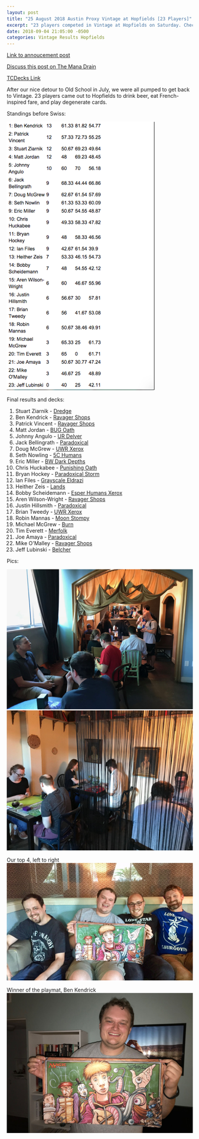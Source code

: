 ```yaml
---
layout: post
title: "25 August 2018 Austin Proxy Vintage at Hopfields [23 Players]"
excerpt: "23 players competed in Vintage at Hopfields on Saturday. Check out the results!"
date: 2018-09-04 21:05:00 -0500
categories: Vintage Results Hopfields
---
```


[Link to annoucement post](http://themanadrain.com/topic/2086/8-25-18-romancing-the-stones-austin-tx-100-proxy-vintage)

[Discuss this post on The Mana Drain](http://themanadrain.com/topic/2106/25-august-2018-romancing-the-stones-6-23-players-in-austin-tx)

[TCDecks Link](http://www.tcdecks.net/deck.php?id=28381)

After our nice detour to Old School in July, we were all pumped to get back to Vintage. 23 players came out to Hopfields to drink beer, eat French-inspired fare, and play degenerate cards.

Standings before Swiss:

![](/assets/images/2018-08-25/standings.png)

Final results and decks:

1. Stuart Ziarnik - [Dredge](/assets/images/2018-08-25/deck-1.jpg)
2. Ben Kendrick - [Ravager Shops](/assets/images/2018-08-25/deck-2.jpg)
3. Patrick Vincent - [Ravager Shops](/assets/images/2018-08-25/deck-3.jpg)
4. Matt Jordan - [BUG Oath](/assets/images/2018-08-25/deck-4.jpg)
5. Johnny Angulo - [UR Delver](/assets/images/2018-08-25/deck-5.jpg)
6. Jack Bellingrath - [Paradoxical](/assets/images/2018-08-25/deck-6.jpg)
7. Doug McGrew - [UWR Xerox](/assets/images/2018-08-25/deck-7.jpg)
8. Seth Nowling - [5C Humans](/assets/images/2018-08-25/deck-8.jpg)
9. Eric Miller - [BW Dark Depths](/assets/images/2018-08-25/deck-9.jpg)
10. Chris Huckabee - [Punishing Oath](/assets/images/2018-08-25/deck-10.jpg)
11. Bryan Hockey - [Paradoxical Storm](/assets/images/2018-08-25/deck-11.jpg)
12. Ian Files - [Grayscale Eldrazi](/assets/images/2018-08-25/deck-12.jpg)
13. Heither Zeis - [Lands](/assets/images/2018-08-25/deck-13.jpg)
14. Bobby Scheidemann - [Esper Humans Xerox](/assets/images/2018-08-25/deck-14.jpg)
15. Aren Wilson-Wright - [Ravager Shops](/assets/images/2018-08-25/deck-15.jpg)
16. Justin Hillsmith - [Paradoxical](/assets/images/2018-08-25/deck-16.jpg)
17. Brian Tweedy - [UWR Xerox](/assets/images/2018-08-25/deck-17.jpg)
18. Robin Mannas - [Moon Stompy](/assets/images/2018-08-25/deck-18.jpg)
19. Michael McGrew - [Burn](/assets/images/2018-08-25/deck-19.jpg)
20. Tim Everett - [Merfolk](/assets/images/2018-08-25/deck-20.jpg)
21. Joe Amaya - [Paradoxical](/assets/images/2018-08-25/deck-21.jpg)
22. Mike O'Malley - [Ravager Shops](/assets/images/2018-08-25/deck-22.jpg)
23. Jeff Lubinski - [Belcher](/assets/images/2018-08-25/deck-23.jpg)

Pics:

![](/assets/images/2018-08-25/1.jpg)
![](/assets/images/2018-08-25/2.jpg)

Our top 4, left to right
![](/assets/images/2018-08-25/3.jpg)

Winner of the playmat, Ben Kendrick
![](/assets/images/2018-08-25/4.jpg)